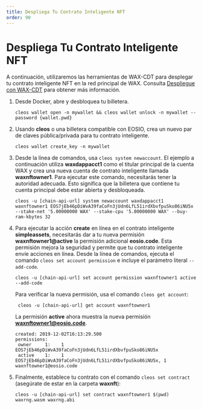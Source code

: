 ```yaml
---
title: Despliega Tu Contrato Inteligente NFT
order: 90
---
```


# Despliega Tu Contrato Inteligente NFT

A continuación, utilizaremos las herramientas de WAX-CDT para desplegar tu contrato inteligente NFT en la red principal de WAX. Consulta [Despliegue con WAX-CDT](/build/dapp-development/deploy-dapp-on-wax/deploy_source) para obtener más información.

1. Desde Docker, abre y desbloquea tu billetera.

    ```shell
    cleos wallet open -n mywallet && cleos wallet unlock -n mywallet --password {wallet.pwd}
    ```

2. Usando **cleos** o una billetera compatible con EOSIO, crea un nuevo par de claves pública/privada para tu contrato inteligente.

    ```shell
    cleos wallet create_key -n mywallet
    ```

3. Desde la línea de comandos, usa `cleos system newaccount`. El ejemplo a continuación utiliza **waxdappacct1** como el titular principal de la cuenta WAX y crea una nueva cuenta de contrato inteligente llamada **waxnftowner1**. Para ejecutar este comando, necesitarás tener la autoridad adecuada. Esto significa que la billetera que contiene tu cuenta principal debe estar abierta y desbloqueada.

    ```shell
    cleos -u [chain-api-url] system newaccount waxdappacct1 waxnftowner1 EOS7jEb46pDiWvA39faCoFn3jUdn6LfL51irdXbvfpuSko86iNU5x --stake-net '5.00000000 WAX' --stake-cpu '5.00000000 WAX' --buy-ram-kbytes 32
    ```

4. Para ejecutar la acción **create** en línea en el contrato inteligente **simpleassets**, necesitarás dar a tu nueva permisión **waxnftowner1@active** la permisión adicional **eosio.code**. Esta permisión mejora la seguridad y permite que tu contrato inteligente envíe acciones en línea. Desde la línea de comandos, ejecuta el comando `cleos set account permission` e incluye el parámetro literal `--add-code`.

    ```shell
    cleos -u [chain-api-url] set account permission waxnftowner1 active --add-code
    ```

    Para verificar la nueva permisión, usa el comando `cleos get account`:

    ```shell
     cleos -u [chain-api-url] get account waxnftowner1
    ```

    La permisión **active** ahora muestra la nueva permisión **waxnftowner1@eosio.code**.

    ```shell
    created: 2019-12-02T16:13:29.500
    permissions:
     owner     1:    1 EOS7jEb46pDiWvA39faCoFn3jUdn6LfL51irdXbvfpuSko86iNU5x
     active    1:    1 EOS7jEb46pDiWvA39faCoFn3jUdn6LfL51irdXbvfpuSko86iNU5x, 1 waxnftowner1@eosio.code
    ```

5. Finalmente, establece tu contrato con el comando `cleos set contract` (asegúrate de estar en la carpeta **waxnft**):

    ```shell
    cleos -u [chain-api-url] set contract waxnftowner1 $(pwd) waxrng.wasm waxrng.abi
    ```
